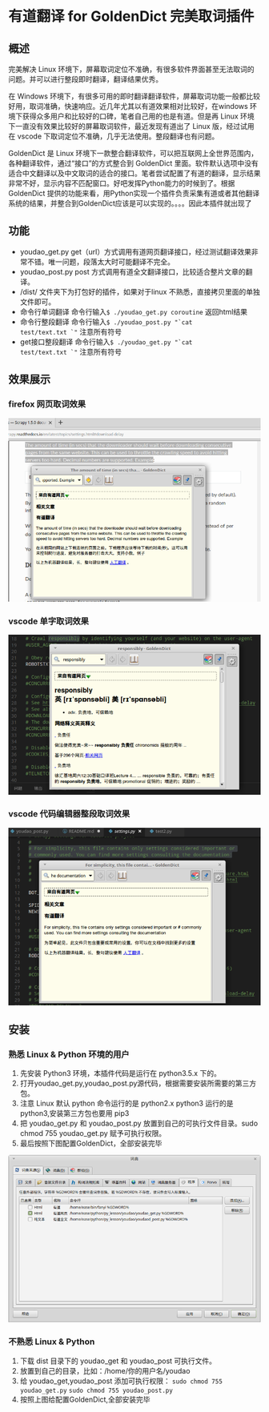 # 有道翻译 for GoldenDict 完美取词插件

## 概述

完美解决 Linux 环境下，屏幕取词定位不准确，有很多软件界面甚至无法取词的问题。并可以进行整段即时翻译，翻译结果优秀。

在 Windows 环境下，有很多可用的即时翻译翻译软件，屏幕取词功能一般都比较好用，取词准确，快速响应。近几年尤其以有道效果相对比较好，在windows 环境下获得众多用户和比较好的口碑，笔者自己用的也是有道。但是再 Linux 环境下一直没有效果比较好的屏幕取词软件，最近发现有道出了 Linux 版，经过试用 在 vscode 下取词定位不准确，几乎无法使用。整段翻译也有问题。

GoldenDict 是 Linux 环境下一款整合翻译软件，可以把互联网上全世界范围内，各种翻译软件，通过“接口”的方式整合到 GoldenDict 里面。软件默认选项中没有适合中文翻译以及中文取词的适合的接口。笔者尝试配置了有道的翻译，显示结果非常不好，显示内容不匹配窗口。好吧发挥Python能力的时候到了。根据 GoldenDict 提供的功能来看，用Python实现一个插件负责采集有道或者其他翻译系统的结果，并整合到GoldenDict应该是可以实现的。。。。因此本插件就出现了

## 功能

* youdao_get.py     get（url）方式调用有道网页翻译接口，经过测试翻译效果非常不错。唯一问题，段落太大时可能翻译不完全。
* youdao_post.py    post 方式调用有道全文翻译接口，比较适合整片文章的翻译。
* /dist/            文件夹下为打包好的插件，如果对于linux 不熟悉，直接拷贝里面的单独文件即可。
* 命令行单词翻译      命令行输入`$ ./youdao_get.py coroutine` 返回html结果
* 命令行整段翻译      命令行输入<code>$ ./youdao_post.py "\`cat test/text.txt \`"</code> 注意所有符号
* get接口整段翻译     命令行输入<code>$ ./youdao_get.py "\`cat test/text.txt \`"</code>  注意所有符号

## 效果展示

### firefox 网页取词效果

![取词效果1](./images/1.png)

### vscode 单字取词效果

![取词效果](./images/4.png)

### vscode 代码编辑器整段取词效果

![取词效果2](./images/2.png)

## 安装


### 熟悉 Linux & Python 环境的用户

1. 先安装 Python3 环境，本插件代码是运行在 python3.5.x 下的。
2. 打开youdao_get.py,youdao_post.py源代码，根据需要安装所需要的第三方包。
3. 注意 Linux 默认 python 命令运行的是 python2.x python3 运行的是 python3,安装第三方包也要用 pip3
4. 把 youdao_get.py 和 youdao_post.py 放置到自己的可执行文件目录。sudo chmod 755 youdao_get.py 赋予可执行权限。
5. 最后按照下图配置GoldenDict，全部安装完毕

![配置图](./images/3.png)    


### 不熟悉 Linux & Python

1. 下载 dist 目录下的 youdao_get 和 youdao_post 可执行文件。
2. 放置到自己的目录，比如：/home/你的用户名/youdao
3. 给 youdao_get,youdao_post 添加可执行权限：
<code>sudo chmod 755 youdao_get.py</code>
<code>sudo chmod 755 youdao_post.py</code>
4. 按照上图给配置GoldenDict,全部安装完毕
